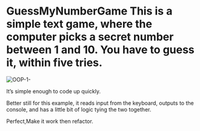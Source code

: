 # GuessMyNumberGame This is a simple text game, where the computer picks a secret number between 1 and 10. You have to guess it, within five tries.
![OOP-1-](https://github.com/DruidLK/GuessMyNumberGame/assets/103900072/c0391633-67a0-49b8-9845-103bed071882)

It’s simple enough to code up quickly.

Better still for this example, it reads input from the keyboard, outputs to the console, and has a little bit of logic tying the two together.

Perfect,Make it work then refactor.

